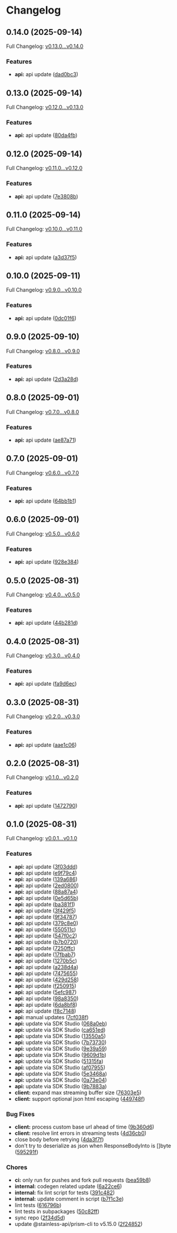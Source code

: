 # Changelog

## 0.14.0 (2025-09-14)

Full Changelog: [v0.13.0...v0.14.0](https://github.com/sst/opencode-sdk-go/compare/v0.13.0...v0.14.0)

### Features

* **api:** api update ([dad0bc3](https://github.com/sst/opencode-sdk-go/commit/dad0bc3da99f20a0d002a6b94e049fb70f8e6a77))

## 0.13.0 (2025-09-14)

Full Changelog: [v0.12.0...v0.13.0](https://github.com/sst/opencode-sdk-go/compare/v0.12.0...v0.13.0)

### Features

* **api:** api update ([80da4fb](https://github.com/sst/opencode-sdk-go/commit/80da4fb4ea9c6afb51a7e7135d9f5560ce6f2a6c))

## 0.12.0 (2025-09-14)

Full Changelog: [v0.11.0...v0.12.0](https://github.com/sst/opencode-sdk-go/compare/v0.11.0...v0.12.0)

### Features

* **api:** api update ([7e3808b](https://github.com/sst/opencode-sdk-go/commit/7e3808ba349dc653174b32b48a1120c18d2975c2))

## 0.11.0 (2025-09-14)

Full Changelog: [v0.10.0...v0.11.0](https://github.com/sst/opencode-sdk-go/compare/v0.10.0...v0.11.0)

### Features

* **api:** api update ([a3d37f5](https://github.com/sst/opencode-sdk-go/commit/a3d37f5671545866547d351fc21b49809cc8b3c2))

## 0.10.0 (2025-09-11)

Full Changelog: [v0.9.0...v0.10.0](https://github.com/sst/opencode-sdk-go/compare/v0.9.0...v0.10.0)

### Features

* **api:** api update ([0dc01f6](https://github.com/sst/opencode-sdk-go/commit/0dc01f6695c9b8400a4dc92166c5002bb120cf50))

## 0.9.0 (2025-09-10)

Full Changelog: [v0.8.0...v0.9.0](https://github.com/sst/opencode-sdk-go/compare/v0.8.0...v0.9.0)

### Features

* **api:** api update ([2d3a28d](https://github.com/sst/opencode-sdk-go/commit/2d3a28df5657845aa4d73087e1737d1fc8c3ce1c))

## 0.8.0 (2025-09-01)

Full Changelog: [v0.7.0...v0.8.0](https://github.com/sst/opencode-sdk-go/compare/v0.7.0...v0.8.0)

### Features

* **api:** api update ([ae87a71](https://github.com/sst/opencode-sdk-go/commit/ae87a71949994590ace8285a39f0991ef34b664d))

## 0.7.0 (2025-09-01)

Full Changelog: [v0.6.0...v0.7.0](https://github.com/sst/opencode-sdk-go/compare/v0.6.0...v0.7.0)

### Features

* **api:** api update ([64bb1b1](https://github.com/sst/opencode-sdk-go/commit/64bb1b1ee0cbe153abc6fb7bd9703b47911724d4))

## 0.6.0 (2025-09-01)

Full Changelog: [v0.5.0...v0.6.0](https://github.com/sst/opencode-sdk-go/compare/v0.5.0...v0.6.0)

### Features

* **api:** api update ([928e384](https://github.com/sst/opencode-sdk-go/commit/928e3843355f96899f046f002b84372281dad0c8))

## 0.5.0 (2025-08-31)

Full Changelog: [v0.4.0...v0.5.0](https://github.com/sst/opencode-sdk-go/compare/v0.4.0...v0.5.0)

### Features

* **api:** api update ([44b281d](https://github.com/sst/opencode-sdk-go/commit/44b281d0bb39c5022a984ac9d0fca1529ccc0604))

## 0.4.0 (2025-08-31)

Full Changelog: [v0.3.0...v0.4.0](https://github.com/sst/opencode-sdk-go/compare/v0.3.0...v0.4.0)

### Features

* **api:** api update ([fa9d6ec](https://github.com/sst/opencode-sdk-go/commit/fa9d6ec6472e62f4f6605d0a71a7aa8bf8a24559))

## 0.3.0 (2025-08-31)

Full Changelog: [v0.2.0...v0.3.0](https://github.com/sst/opencode-sdk-go/compare/v0.2.0...v0.3.0)

### Features

* **api:** api update ([aae1c06](https://github.com/sst/opencode-sdk-go/commit/aae1c06bb5a93a1cd9c589846a84b3f16246f5da))

## 0.2.0 (2025-08-31)

Full Changelog: [v0.1.0...v0.2.0](https://github.com/sst/opencode-sdk-go/compare/v0.1.0...v0.2.0)

### Features

* **api:** api update ([1472790](https://github.com/sst/opencode-sdk-go/commit/1472790542515f47bd46e2a9e28d8afea024cf9c))

## 0.1.0 (2025-08-31)

Full Changelog: [v0.0.1...v0.1.0](https://github.com/sst/opencode-sdk-go/compare/v0.0.1...v0.1.0)

### Features

* **api:** api update ([3f03ddd](https://github.com/sst/opencode-sdk-go/commit/3f03dddd5ec0de98f99ce48679077dcae9ceffd6))
* **api:** api update ([e9f79c4](https://github.com/sst/opencode-sdk-go/commit/e9f79c4792b21ef64ab0431ffd76f5a71e04d182))
* **api:** api update ([139a686](https://github.com/sst/opencode-sdk-go/commit/139a6862d2f0ab0c8ea791663d736868be3e96e6))
* **api:** api update ([2ed0800](https://github.com/sst/opencode-sdk-go/commit/2ed0800b2c5b99877e9f7fde669a6c005fad6b77))
* **api:** api update ([88a87a4](https://github.com/sst/opencode-sdk-go/commit/88a87a458f56ce0c18b502c73da933f614f56e8b))
* **api:** api update ([0e5d65b](https://github.com/sst/opencode-sdk-go/commit/0e5d65b571e7b30dc6347e6730098878ebba3a42))
* **api:** api update ([ba381f1](https://github.com/sst/opencode-sdk-go/commit/ba381f1e07aad24e9824df7d53befae2a644f69f))
* **api:** api update ([3f429f5](https://github.com/sst/opencode-sdk-go/commit/3f429f5b4be5607433ef5fdc0d5bf67fe590d039))
* **api:** api update ([9f34787](https://github.com/sst/opencode-sdk-go/commit/9f347876b35b7f898060c1a5f71c322e95978e3e))
* **api:** api update ([379c8e0](https://github.com/sst/opencode-sdk-go/commit/379c8e00197e13aebaf2f2d61277b125f1f90011))
* **api:** api update ([550511c](https://github.com/sst/opencode-sdk-go/commit/550511c4c5b5055ac8ff22b7b11731331bd9d088))
* **api:** api update ([547f0c2](https://github.com/sst/opencode-sdk-go/commit/547f0c262f2df1ce83eaa7267d68be64bb29b841))
* **api:** api update ([b7b0720](https://github.com/sst/opencode-sdk-go/commit/b7b07204bff314da24b1819c128835a43ef64065))
* **api:** api update ([7250ffc](https://github.com/sst/opencode-sdk-go/commit/7250ffcba262b916c958ddecc2a42927982db39f))
* **api:** api update ([17fbab7](https://github.com/sst/opencode-sdk-go/commit/17fbab73111a3eae488737c69b12370bc69c65f7))
* **api:** api update ([1270b5c](https://github.com/sst/opencode-sdk-go/commit/1270b5cd81e6ac769dcd92ade6d877891bf51bd5))
* **api:** api update ([a238d4a](https://github.com/sst/opencode-sdk-go/commit/a238d4abd6ed7d15f3547d27a4b6ecf4aec8431e))
* **api:** api update ([7475655](https://github.com/sst/opencode-sdk-go/commit/7475655aca577fe4f807c2f02f92171f6a358e9c))
* **api:** api update ([429d258](https://github.com/sst/opencode-sdk-go/commit/429d258bb56e9cdeb1528be3944bf5537ac26a96))
* **api:** api update ([f250915](https://github.com/sst/opencode-sdk-go/commit/f2509157eaf1b453e741ee9482127cad2e3ace25))
* **api:** api update ([5efc987](https://github.com/sst/opencode-sdk-go/commit/5efc987353801d1e772c20edf162b1c75da32743))
* **api:** api update ([98a8350](https://github.com/sst/opencode-sdk-go/commit/98a83504f7cfc361e83314c3e79a4e9ff53f0560))
* **api:** api update ([6da8bf8](https://github.com/sst/opencode-sdk-go/commit/6da8bf8bfe91d45991fb580753d77c5534fc0b1b))
* **api:** api update ([f8c7148](https://github.com/sst/opencode-sdk-go/commit/f8c7148ae56143823186e2675a78e82676154956))
* **api:** manual updates ([7cf038f](https://github.com/sst/opencode-sdk-go/commit/7cf038ffae5da1b77e1cef11b5fa166a53b467f2))
* **api:** update via SDK Studio ([068a0eb](https://github.com/sst/opencode-sdk-go/commit/068a0eb025010da0c8d86fa1bb496a39dbedcef9))
* **api:** update via SDK Studio ([ca651ed](https://github.com/sst/opencode-sdk-go/commit/ca651edaf71d1f3678f929287474f5bc4f1aad10))
* **api:** update via SDK Studio ([13550a5](https://github.com/sst/opencode-sdk-go/commit/13550a5c65d77325e945ed99fe0799cd1107b775))
* **api:** update via SDK Studio ([7b73730](https://github.com/sst/opencode-sdk-go/commit/7b73730c7fa62ba966dda3541c3e97b49be8d2bf))
* **api:** update via SDK Studio ([9e39a59](https://github.com/sst/opencode-sdk-go/commit/9e39a59b3d5d1bd5e64633732521fb28362cc70e))
* **api:** update via SDK Studio ([9609d1b](https://github.com/sst/opencode-sdk-go/commit/9609d1b1db7806d00cb846c9914cb4935cdedf52))
* **api:** update via SDK Studio ([51315fa](https://github.com/sst/opencode-sdk-go/commit/51315fa2eae424743ea79701e67d44447c44144d))
* **api:** update via SDK Studio ([af07955](https://github.com/sst/opencode-sdk-go/commit/af0795543240aefaf04fc7663a348825541c79ed))
* **api:** update via SDK Studio ([5e3468a](https://github.com/sst/opencode-sdk-go/commit/5e3468a0aaa5ed3b13e019c3a24e0ba9147d1675))
* **api:** update via SDK Studio ([0a73e04](https://github.com/sst/opencode-sdk-go/commit/0a73e04c23c90b2061611edaa8fd6282dc0ce397))
* **api:** update via SDK Studio ([9b7883a](https://github.com/sst/opencode-sdk-go/commit/9b7883a144eeac526d9d04538e0876a9d18bb844))
* **client:** expand max streaming buffer size ([76303e5](https://github.com/sst/opencode-sdk-go/commit/76303e51067e78e732af26ced9d83b8bad7655c3))
* **client:** support optional json html escaping ([449748f](https://github.com/sst/opencode-sdk-go/commit/449748f35a1d8cb6f91dc36d25bf9489f4f371bd))


### Bug Fixes

* **client:** process custom base url ahead of time ([9b360d6](https://github.com/sst/opencode-sdk-go/commit/9b360d642cf6f302104308af5622e17099899e5f))
* **client:** resolve lint errors in streaming tests ([4d36cb0](https://github.com/sst/opencode-sdk-go/commit/4d36cb09fc9d436734d5dab1c499acaa88568ff7))
* close body before retrying ([4da3f7f](https://github.com/sst/opencode-sdk-go/commit/4da3f7f372bad222a189ba3eabcfde3373166ae5))
* don't try to deserialize as json when ResponseBodyInto is []byte ([595291f](https://github.com/sst/opencode-sdk-go/commit/595291f6dba6af472f160b9f8e3d145002f43a4a))


### Chores

* **ci:** only run for pushes and fork pull requests ([bea59b8](https://github.com/sst/opencode-sdk-go/commit/bea59b886800ef555f89c47a9256d6392ed2e53d))
* **internal:** codegen related update ([6a22ce6](https://github.com/sst/opencode-sdk-go/commit/6a22ce6df155f5003e80b8a75686a9e513a5568a))
* **internal:** fix lint script for tests ([391c482](https://github.com/sst/opencode-sdk-go/commit/391c482148ed0a77c4ad52807abeb2d540b56797))
* **internal:** update comment in script ([b7f1c3e](https://github.com/sst/opencode-sdk-go/commit/b7f1c3e16935c71e243004b8f321d661cd8e9474))
* lint tests ([616796b](https://github.com/sst/opencode-sdk-go/commit/616796b761704bde6be5c6c2428f28c79c7f05ff))
* lint tests in subpackages ([50c82ff](https://github.com/sst/opencode-sdk-go/commit/50c82ff0757c973834b68adc22566b70f767b611))
* sync repo ([2f34d5d](https://github.com/sst/opencode-sdk-go/commit/2f34d5d53e56e9cdc3df99be7ee7efc83dd977a3))
* update @stainless-api/prism-cli to v5.15.0 ([2f24852](https://github.com/sst/opencode-sdk-go/commit/2f2485216d4f4891d1fbfbc23ff8410c2f35152a))

